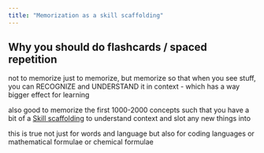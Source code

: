 ```yaml
---
title: "Memorization as a skill scaffolding"
---
```


## Why you should do flashcards / spaced repetition
not to memorize just to memorize, but memorize so that when you see stuff, you can RECOGNIZE and UNDERSTAND it in context - which has a way bigger effect for learning

also good to memorize the first 1000-2000 concepts such that you have a bit of a [Skill scaffolding](notes/skill-scaffolding) to understand context and slot any new things into

this is true not just for words and language but also for coding languages or mathematical formulae or chemical formulae